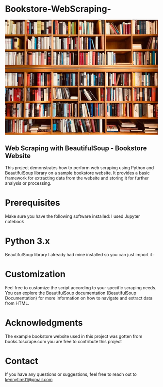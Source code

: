 # Bookstore-WebScraping-
![](bookstore.jpg)
## Web Scraping with BeautifulSoup - Bookstore Website
This project demonstrates how to perform web scraping using Python and BeautifulSoup library on a sample bookstore website. It provides a basic framework for extracting data from the website and storing it for further analysis or processing.

# Prerequisites
Make sure you have the following software installed:
I used Jupyter notebook

 # Python 3.x
BeautifulSoup library
I already had mine installed so you can just import it :


# Customization
Feel free to customize the script according to your specific scraping needs. You can explore the BeautifulSoup documentation (BeautifulSoup Documentation) for more information on how to navigate and extract data from HTML.


# Acknowledgments
The example bookstore website used in this project was gotten from books.toscrape.com
you are free to contribute this project

# Contact
If you have any questions or suggestions, feel free to reach out to kennytim01@gmail.com
